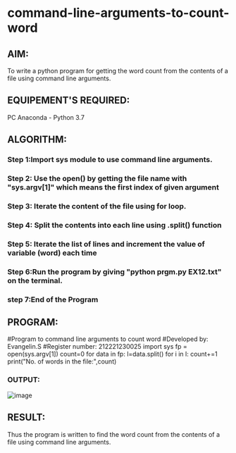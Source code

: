 # command-line-arguments-to-count-word
## AIM:
To write a python program for getting the word count from the contents of a file using command line arguments.
## EQUIPEMENT'S REQUIRED: 
PC
Anaconda - Python 3.7
## ALGORITHM: 
### Step 1:Import sys module to use command line arguments.

### Step 2: Use the open() by getting the file name with "sys.argv[1]" which means the first index of given argument
 
### Step 3: Iterate the content of the file using for loop.

### Step 4:  Split the contents into each line using .split() function

### Step 5: Iterate the list of lines and increment the value of variable (word) each time

### Step 6:Run the program by giving "python prgm.py EX12.txt" on the terminal.

### step 7:End of the Program

## PROGRAM:

#Program to command line arguments to count word
#Developed by: Evangelin.S
#Register number: 212221230025
import sys
fp = open(sys.argv[1])
count=0
for data in fp:
    l=data.split()
    for i in l:
        count+=1
print("No. of words in the file:",count)


### OUTPUT:

![image](https://user-images.githubusercontent.com/94219798/154516840-755688bf-99d3-4ba2-912e-dd4d04f0234e.png)


## RESULT:
Thus the program is written to find the word count from the contents of a file using command line arguments.
